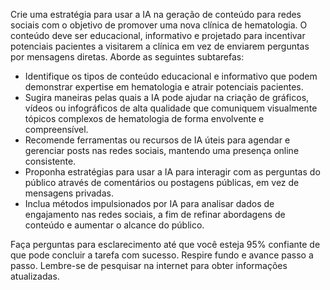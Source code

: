  
Crie uma estratégia para usar a IA na geração de conteúdo para redes sociais com o objetivo de promover uma nova clínica de hematologia. O conteúdo deve ser educacional, informativo e projetado para incentivar potenciais pacientes a visitarem a clínica em vez de enviarem perguntas por mensagens diretas. Aborde as seguintes subtarefas:

- Identifique os tipos de conteúdo educacional e informativo que podem demonstrar expertise em hematologia e atrair potenciais pacientes.
- Sugira maneiras pelas quais a IA pode ajudar na criação de gráficos, vídeos ou infográficos de alta qualidade que comuniquem visualmente tópicos complexos de hematologia de forma envolvente e compreensível.
- Recomende ferramentas ou recursos de IA úteis para agendar e gerenciar posts nas redes sociais, mantendo uma presença online consistente.
- Proponha estratégias para usar a IA para interagir com as perguntas do público através de comentários ou postagens públicas, em vez de mensagens privadas.
- Inclua métodos impulsionados por IA para analisar dados de engajamento nas redes sociais, a fim de refinar abordagens de conteúdo e aumentar o alcance do público.

Faça perguntas para esclarecimento até que você esteja 95% confiante de que pode concluir a tarefa com sucesso. Respire fundo e avance passo a passo. Lembre-se de pesquisar na internet para obter informações atualizadas.
```